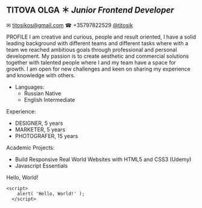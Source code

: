 TITOVA OLGA ＊ *Junior Frontend Developer*
---------------------------------------
✉ titosikos@gmail.com  ☎ +35797822529 [@titosik](https://www.instagram.com/titosik/) 

PROFILE
I am creative and curious, people and result oriented, I have a solid leading background with different teams and different tasks where with a team we reached ambitious goals through professional and personal development.
My passion is to create aesthetic and commercial solutions together with talented people where I and my team have a space for growth. I am open for new challenges and keen on sharing my experience and knowledge with others.

- Languages:
  - Russian Native
  - English Intermediate


Experience:
  - DESIGNER, 5 years
  - MARKETER, 5 years
  - PHOTOGRAFER, 15 years

Academic Projects:
 - Build Responsive Real World Websites with HTML5 and CSS3 (Udemy)
 - Javascript Essentials

Hello, World!
```
<script>
    alert( 'Hello, World!' );
  </script>
```
